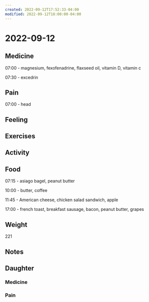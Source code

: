 ```yaml
---
created: 2022-09-12T17:52:33-04:00
modified: 2022-09-12T18:00:00-04:00
---
```


# 2022-09-12

## Medicine

07:00 - magnesium, fexofenadrine, flaxseed oil, vitamin D, vitamin c 

07:30 - excedrin 

## Pain

07:00 - head

## Feeling


## Exercises


## Activity


## Food

07:15 - asiago bagel, peanut butter

10:00 - butter, coffee

11:45 - American cheese, chicken salad sandwich, apple

17:00 - french toast, breakfast sausage, bacon, peanut butter, grapes

## Weight

221

## Notes


## Daughter


### Medicine


### Pain
